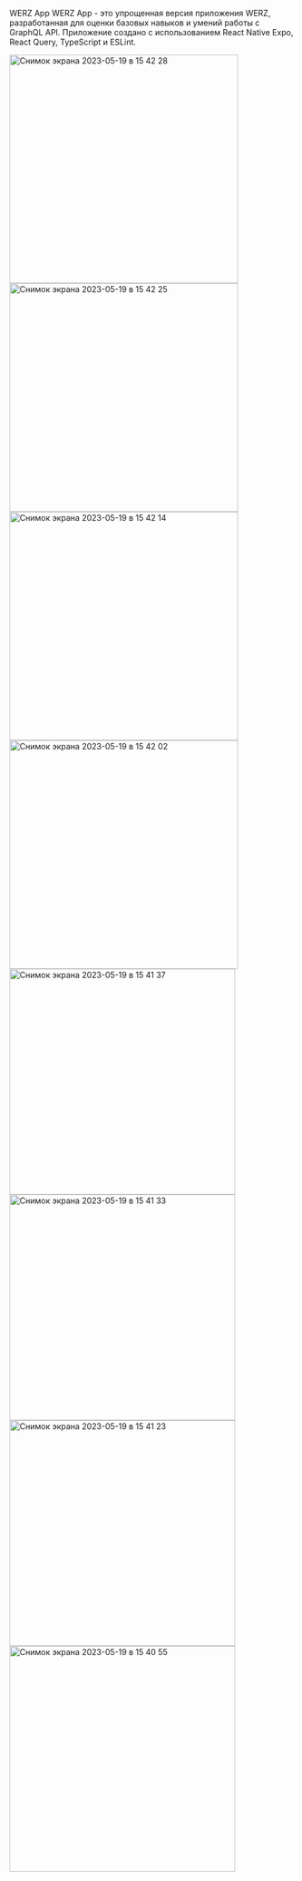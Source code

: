 WERZ App
WERZ App - это упрощенная версия приложения WERZ, разработанная для оценки базовых навыков и умений работы с GraphQL API. Приложение создано с использованием React Native Expo, React Query, TypeScript и ESLint.


<img width="403" alt="Снимок экрана 2023-05-19 в 15 42 28" src="https://github.com/antonhayabysa/WERZ-App-GraphQL-RN/assets/83969662/564a2233-717f-42e7-abd4-5618a9ec031e">
<img width="403" alt="Снимок экрана 2023-05-19 в 15 42 25" src="https://github.com/antonhayabysa/WERZ-App-GraphQL-RN/assets/83969662/780dd6ee-3d77-4901-93a6-14e526179553">
<img width="403" alt="Снимок экрана 2023-05-19 в 15 42 14" src="https://github.com/antonhayabysa/WERZ-App-GraphQL-RN/assets/83969662/910d837a-7a0a-4469-ae73-6bda32e5abb4">
<img width="403" alt="Снимок экрана 2023-05-19 в 15 42 02" src="https://github.com/antonhayabysa/WERZ-App-GraphQL-RN/assets/83969662/905c39b7-ba21-4420-a0e0-5a6609afc446">
<img width="398" alt="Снимок экрана 2023-05-19 в 15 41 37" src="https://github.com/antonhayabysa/WERZ-App-GraphQL-RN/assets/83969662/b2d8d2e8-7d84-43c4-a5f0-3b57a40e6397">
<img width="398" alt="Снимок экрана 2023-05-19 в 15 41 33" src="https://github.com/antonhayabysa/WERZ-App-GraphQL-RN/assets/83969662/a83b1a3b-e5c8-4e41-9a5b-90a71ced772a">
<img width="398" alt="Снимок экрана 2023-05-19 в 15 41 23" src="https://github.com/antonhayabysa/WERZ-App-GraphQL-RN/assets/83969662/fb4d3dc0-4976-4eaf-bd8f-657f05017a57">
<img width="398" alt="Снимок экрана 2023-05-19 в 15 40 55" src="https://github.com/antonhayabysa/WERZ-App-GraphQL-RN/assets/83969662/fa9dd605-e6be-462f-8e24-fa5de37ce66a">
